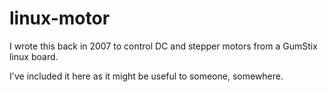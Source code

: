 # linux-motor

I wrote this back in 2007 to control DC and stepper motors from a GumStix linux board.

I've included it here as it might be useful to someone, somewhere.

